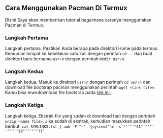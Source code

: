 ## Cara Menggunakan Pacman Di Termux

Disini Saya akan memberikan tutorial bagaimana caranya menggunakan Pacman di Termux.

### Langkah Pertama

Langkah pertama. Pastikan Anda berapa pada direktori Home pada termux. Kemudian lompat ke kebelakan satu kali dengan perintah `cd ..` dan buat direktori baru bernama `usr-n` dengan perintah `mkdir usr-n`.

### Langkah Kedua

Langkah kedua. Masuk ke direktori `usr-n` dengan perintah `cd usr-n` dan download file bootsrap pacman menggunakan perintah `wget <link file>`. Kamu bisa mwndownload file bootsrap pada [link ini.](https://github.com/termux-pacman/termux-packages/releases)

### Langkah Ketiga

Langkah ketiga. Ekstrak file yang sudah di download tadi dengan perintah `unzip <nama file>`. Jika sudah di ekstrak, kemudian masukkan perintah berikut: `cat SYMLINKS.txt | awk -F "←" '{system("ln -s '"'"'"$1"'"'"' '"'"'"$2"'"'"'")}'
`
